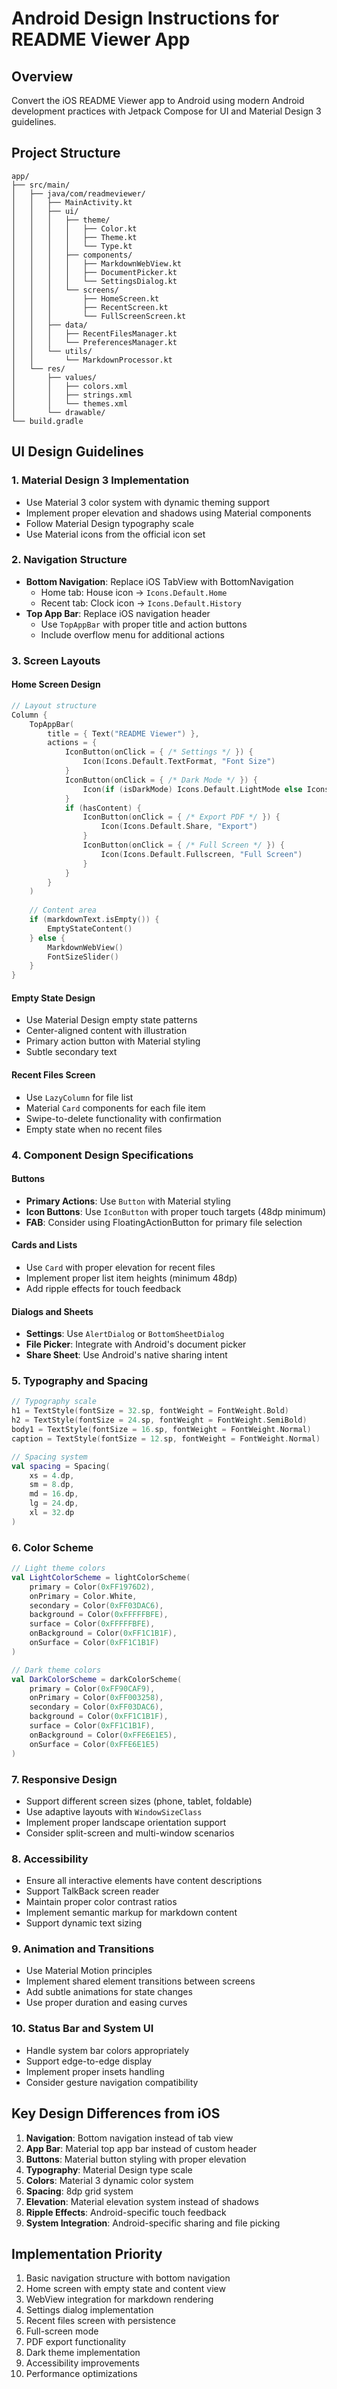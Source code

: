 # Android Design Instructions for README Viewer App

## Overview
Convert the iOS README Viewer app to Android using modern Android development practices with Jetpack Compose for UI and Material Design 3 guidelines.

## Project Structure
```
app/
├── src/main/
│   ├── java/com/readmeviewer/
│   │   ├── MainActivity.kt
│   │   ├── ui/
│   │   │   ├── theme/
│   │   │   │   ├── Color.kt
│   │   │   │   ├── Theme.kt
│   │   │   │   └── Type.kt
│   │   │   ├── components/
│   │   │   │   ├── MarkdownWebView.kt
│   │   │   │   ├── DocumentPicker.kt
│   │   │   │   └── SettingsDialog.kt
│   │   │   └── screens/
│   │   │       ├── HomeScreen.kt
│   │   │       ├── RecentScreen.kt
│   │   │       └── FullScreenScreen.kt
│   │   ├── data/
│   │   │   ├── RecentFilesManager.kt
│   │   │   └── PreferencesManager.kt
│   │   └── utils/
│   │       └── MarkdownProcessor.kt
│   └── res/
│       ├── values/
│       │   ├── colors.xml
│       │   ├── strings.xml
│       │   └── themes.xml
│       └── drawable/
└── build.gradle
```

## UI Design Guidelines

### 1. Material Design 3 Implementation
- Use Material 3 color system with dynamic theming support
- Implement proper elevation and shadows using Material components
- Follow Material Design typography scale
- Use Material icons from the official icon set

### 2. Navigation Structure
- **Bottom Navigation**: Replace iOS TabView with BottomNavigation
  - Home tab: House icon → `Icons.Default.Home`
  - Recent tab: Clock icon → `Icons.Default.History`
- **Top App Bar**: Replace iOS navigation header
  - Use `TopAppBar` with proper title and action buttons
  - Include overflow menu for additional actions

### 3. Screen Layouts

#### Home Screen Design
```kotlin
// Layout structure
Column {
    TopAppBar(
        title = { Text("README Viewer") },
        actions = {
            IconButton(onClick = { /* Settings */ }) {
                Icon(Icons.Default.TextFormat, "Font Size")
            }
            IconButton(onClick = { /* Dark Mode */ }) {
                Icon(if (isDarkMode) Icons.Default.LightMode else Icons.Default.DarkMode, "Theme")
            }
            if (hasContent) {
                IconButton(onClick = { /* Export PDF */ }) {
                    Icon(Icons.Default.Share, "Export")
                }
                IconButton(onClick = { /* Full Screen */ }) {
                    Icon(Icons.Default.Fullscreen, "Full Screen")
                }
            }
        }
    )
    
    // Content area
    if (markdownText.isEmpty()) {
        EmptyStateContent()
    } else {
        MarkdownWebView()
        FontSizeSlider()
    }
}
```

#### Empty State Design
- Use Material Design empty state patterns
- Center-aligned content with illustration
- Primary action button with Material styling
- Subtle secondary text

#### Recent Files Screen
- Use `LazyColumn` for file list
- Material `Card` components for each file item
- Swipe-to-delete functionality with confirmation
- Empty state when no recent files

### 4. Component Design Specifications

#### Buttons
- **Primary Actions**: Use `Button` with Material styling
- **Icon Buttons**: Use `IconButton` with proper touch targets (48dp minimum)
- **FAB**: Consider using FloatingActionButton for primary file selection

#### Cards and Lists
- Use `Card` with proper elevation for recent files
- Implement proper list item heights (minimum 48dp)
- Add ripple effects for touch feedback

#### Dialogs and Sheets
- **Settings**: Use `AlertDialog` or `BottomSheetDialog`
- **File Picker**: Integrate with Android's document picker
- **Share Sheet**: Use Android's native sharing intent

### 5. Typography and Spacing
```kotlin
// Typography scale
h1 = TextStyle(fontSize = 32.sp, fontWeight = FontWeight.Bold)
h2 = TextStyle(fontSize = 24.sp, fontWeight = FontWeight.SemiBold)
body1 = TextStyle(fontSize = 16.sp, fontWeight = FontWeight.Normal)
caption = TextStyle(fontSize = 12.sp, fontWeight = FontWeight.Normal)

// Spacing system
val spacing = Spacing(
    xs = 4.dp,
    sm = 8.dp,
    md = 16.dp,
    lg = 24.dp,
    xl = 32.dp
)
```

### 6. Color Scheme
```kotlin
// Light theme colors
val LightColorScheme = lightColorScheme(
    primary = Color(0xFF1976D2),
    onPrimary = Color.White,
    secondary = Color(0xFF03DAC6),
    background = Color(0xFFFFFBFE),
    surface = Color(0xFFFFFBFE),
    onBackground = Color(0xFF1C1B1F),
    onSurface = Color(0xFF1C1B1F)
)

// Dark theme colors
val DarkColorScheme = darkColorScheme(
    primary = Color(0xFF90CAF9),
    onPrimary = Color(0xFF003258),
    secondary = Color(0xFF03DAC6),
    background = Color(0xFF1C1B1F),
    surface = Color(0xFF1C1B1F),
    onBackground = Color(0xFFE6E1E5),
    onSurface = Color(0xFFE6E1E5)
)
```

### 7. Responsive Design
- Support different screen sizes (phone, tablet, foldable)
- Use adaptive layouts with `WindowSizeClass`
- Implement proper landscape orientation support
- Consider split-screen and multi-window scenarios

### 8. Accessibility
- Ensure all interactive elements have content descriptions
- Support TalkBack screen reader
- Maintain proper color contrast ratios
- Implement semantic markup for markdown content
- Support dynamic text sizing

### 9. Animation and Transitions
- Use Material Motion principles
- Implement shared element transitions between screens
- Add subtle animations for state changes
- Use proper duration and easing curves

### 10. Status Bar and System UI
- Handle system bar colors appropriately
- Support edge-to-edge display
- Implement proper insets handling
- Consider gesture navigation compatibility

## Key Design Differences from iOS

1. **Navigation**: Bottom navigation instead of tab view
2. **App Bar**: Material top app bar instead of custom header
3. **Buttons**: Material button styling with proper elevation
4. **Typography**: Material Design type scale
5. **Colors**: Material 3 dynamic color system
6. **Spacing**: 8dp grid system
7. **Elevation**: Material elevation system instead of shadows
8. **Ripple Effects**: Android-specific touch feedback
9. **System Integration**: Android-specific sharing and file picking

## Implementation Priority
1. Basic navigation structure with bottom navigation
2. Home screen with empty state and content view
3. WebView integration for markdown rendering
4. Settings dialog implementation
5. Recent files screen with persistence
6. Full-screen mode
7. PDF export functionality
8. Dark theme implementation
9. Accessibility improvements
10. Performance optimizations